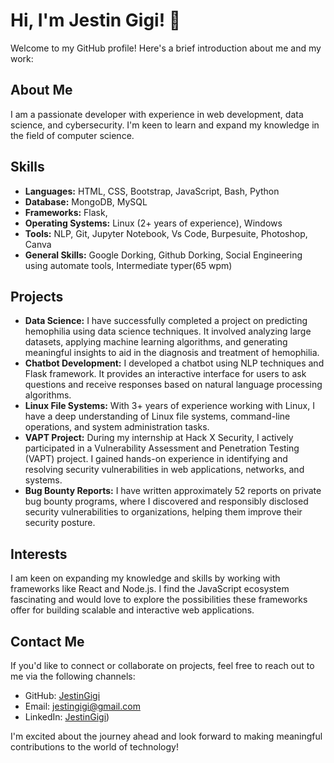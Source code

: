 # Hi, I'm Jestin Gigi! 👋

Welcome to my GitHub profile! Here's a brief introduction about me and my work:

## About Me
I am a passionate developer with experience in web development, data science, and cybersecurity. I'm keen to learn and expand my knowledge in the field of computer science.

## Skills
- **Languages:** HTML, CSS, Bootstrap, JavaScript, Bash, Python
- **Database:** MongoDB, MySQL
- **Frameworks:** Flask, 
- **Operating Systems:** Linux (2+ years of experience), Windows
- **Tools:** NLP, Git, Jupyter Notebook, Vs Code, Burpesuite, Photoshop, Canva
- **General Skills:** Google Dorking, Github Dorking, Social Engineering using automate tools, Intermediate typer(65 wpm)

## Projects
- **Data Science:** I have successfully completed a project on predicting hemophilia using data science techniques. It involved analyzing large datasets, applying machine learning algorithms, and generating meaningful insights to aid in the diagnosis and treatment of hemophilia.
- **Chatbot Development:** I developed a chatbot using NLP techniques and Flask framework. It provides an interactive interface for users to ask questions and receive responses based on natural language processing algorithms.
- **Linux File Systems:** With 3+ years of experience working with Linux, I have a deep understanding of Linux file systems, command-line operations, and system administration tasks.
- **VAPT Project:** During my internship at Hack X Security, I actively participated in a Vulnerability Assessment and Penetration Testing (VAPT) project. I gained hands-on experience in identifying and resolving security vulnerabilities in web applications, networks, and systems.
- **Bug Bounty Reports:** I have written approximately 52 reports on private bug bounty programs, where I discovered and responsibly disclosed security vulnerabilities to organizations, helping them improve their security posture.

## Interests
I am keen on expanding my knowledge and skills by working with frameworks like React and Node.js. I find the JavaScript ecosystem fascinating and would love to explore the possibilities these frameworks offer for building scalable and interactive web applications.

## Contact Me
If you'd like to connect or collaborate on projects, feel free to reach out to me via the following channels:

- GitHub: [JestinGigi](https://github.com/JestinGigi)
- Email: [jestingigi@gmail.com](mailto:jestingigi@gmail.com)
- LinkedIn: [JestinGigi](https://www.linkedin.com/in/jestin-g-1ab0a31ba/))

I'm excited about the journey ahead and look forward to making meaningful contributions to the world of technology!
